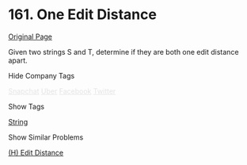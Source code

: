 # 161. One Edit Distance

[Original Page](https://leetcode.com/problems/one-edit-distance/)

Given two strings S and T, determine if they are both one edit distance apart.

<div>

<div id="company_tags" class="btn btn-xs btn-warning">Hide Company Tags</div>

<span class="hidebutton" style="display: inline; opacity: 0.103323;">[Snapchat](/company/snapchat/) [Uber](/company/uber/) [Facebook](/company/facebook/) [Twitter](/company/twitter/)</span></div>

<div>

<div id="tags" class="btn btn-xs btn-warning">Show Tags</div>

<span class="hidebutton">[String](/tag/string/)</span></div>

<div>

<div id="similar" class="btn btn-xs btn-warning">Show Similar Problems</div>

<span class="hidebutton">[(H) Edit Distance](/problems/edit-distance/)</span></div>